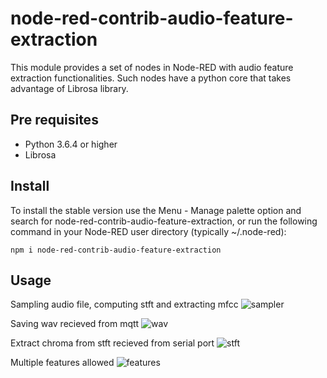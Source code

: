 # node-red-contrib-audio-feature-extraction
This module provides a set of nodes in Node-RED with audio feature extraction functionalities.
Such nodes have a python core that takes advantage of Librosa library.

## Pre requisites
* Python 3.6.4 or higher
* Librosa

## Install
To install the stable version use the Menu - Manage palette option and search for node-red-contrib-audio-feature-extraction, or run the following command in your Node-RED user directory (typically ~/.node-red):

    npm i node-red-contrib-audio-feature-extraction

## Usage

Sampling audio file, computing stft and extracting mfcc
![sampler](https://i.imgur.com/tiSw40E.png "Sampling, stft, feature extraction")

Saving wav recieved from mqtt
![wav](https://i.imgur.com/CXa8V5u.png "Wav from mqtt")

Extract chroma from stft recieved from serial port
![stft](https://i.imgur.com/sgNRxnC.png "Stft from serial port")

Multiple features allowed
![features](https://i.imgur.com/e8eClKb.png "Multiple features")
